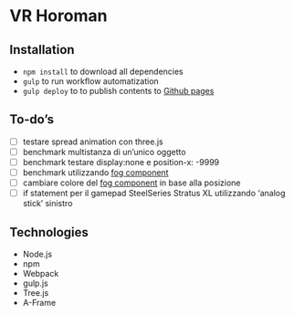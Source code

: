 # VR Horoman

## Installation

- `npm install` to download all dependencies
- `gulp` to run workflow automatization
- `gulp deploy` to to publish contents to [Github pages](https://pages.github.com/)

## To-do’s

- [ ] testare spread animation con three.js
- [ ] benchmark multistanza di un’unico oggetto
- [ ] benchmark testare display:none e position-x: -9999
- [ ] benchmark utilizzando [fog component](https://aframe.io/docs/components/fog.html)
- [ ] cambiare colore del [fog component](https://aframe.io/docs/components/fog.html) in base alla posizione
- [ ] if statement per il gamepad SteelSeries Stratus XL utilizzando ‘analog stick’ sinistro

## Technologies

- Node.js
- npm
- Webpack
- gulp.js
- Tree.js
- A-Frame
